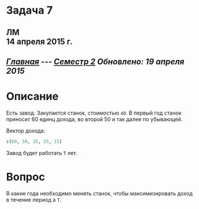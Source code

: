 # Задача 7
ЛМ  
14 апреля 2015 г.  
----------------------
*[Главная](http://leonovmx.github.io/info/index.html) --- [Семестр 2](./index/html)*
*Обновлено: 19 апреля 2015*
----------------------

# Описание

Есть завод. Закупается станок, стоимостью `40`. В первый год станок приносит 60 единц дохода, во второй 50 и так далее по убывающей.

Вектор дохода:

```r
c(60, 50, 35, 25, 15)
```

Завод будет работать `T` лет.

# Вопрос

В какие года необходимо менять станок, чтобы максимизировать доход в течение период а `T`.
